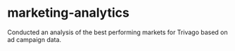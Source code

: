 # marketing-analytics
Conducted an analysis of the best performing markets for Trivago based on ad campaign data.

